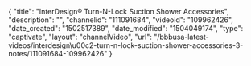 {
    "title": "InterDesign&reg; Turn-N-Lock Suction Shower Accessories",
    "description": "",
    "channelid": "111091684",
    "videoid": "109962426",
    "date_created": "1502517389",
    "date_modified": "1504049174",
    "type": "captivate",
    "layout": "channelVideo",
    "url": "\/bbbusa-latest-videos\/interdesign\u00c2-turn-n-lock-suction-shower-accessories-3-notes\/111091684-109962426"
}